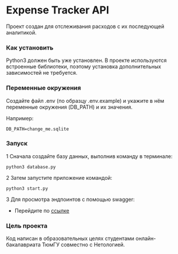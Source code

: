 # Expense Tracker API

Проект создан для отслеживания расходов с их последующей аналитикой.


### Как установить

Python3 должен быть уже установлен. 
В проекте используются встроенные библиотеки, поэтому установка дополнительных зависимостей не требуется.


### Переменные окружения

Создайте файл .env (по образцу .env.example) и укажите в нём переменные окружения (DB_PATH) и их значения.

Например:

```DB_PATH=change_me.sqlite ```


### Запуск

1 Сначала создайте базу данных, выполнив команду в терминале:

```python3 database.py```

2 Затем запустите приложение командой:

```python3 start.py```

3 Для просмотра эндпоинтов с помощью swagger:

* Перейдите по [ссылке](https://mrgosling.github.io/budget/)


### Цель проекта

Код написан в образовательных целях студентами онлайн-бакалавриата ТюмГУ совместно с Нетологией.
